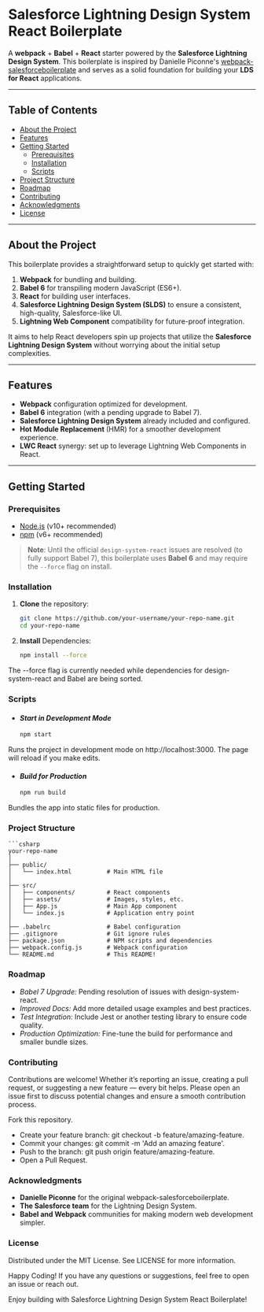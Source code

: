 # Salesforce Lightning Design System React Boilerplate

A **webpack** + **Babel** + **React** starter powered by the **Salesforce Lightning Design System**. This boilerplate is inspired by Danielle Piconne's [webpack-salesforceboilerplate](https://github.com/daniellepicon/webpack-salesforceboilerplate) and serves as a solid foundation for building your **LDS for React** applications.

---

## Table of Contents

- [About the Project](#about-the-project)
- [Features](#features)
- [Getting Started](#getting-started)
    - [Prerequisites](#prerequisites)
    - [Installation](#installation)
    - [Scripts](#scripts)
- [Project Structure](#project-structure)
- [Roadmap](#roadmap)
- [Contributing](#contributing)
- [Acknowledgments](#acknowledgments)
- [License](#license)

---

## About the Project

This boilerplate provides a straightforward setup to quickly get started with:
1. **Webpack** for bundling and building.
2. **Babel 6** for transpiling modern JavaScript (ES6+).
3. **React** for building user interfaces.
4. **Salesforce Lightning Design System (SLDS)** to ensure a consistent, high-quality, Salesforce-like UI.
5. **Lightning Web Component** compatibility for future-proof integration.

It aims to help React developers spin up projects that utilize the **Salesforce Lightning Design System** without worrying about the initial setup complexities.

---

## Features

- **Webpack** configuration optimized for development.
- **Babel 6** integration (with a pending upgrade to Babel 7).
- **Salesforce Lightning Design System** already included and configured.
- **Hot Module Replacement** (HMR) for a smoother development experience.
- **LWC React** synergy: set up to leverage Lightning Web Components in React.

---

## Getting Started

### Prerequisites

- [Node.js](https://nodejs.org/) (v10+ recommended)
- [npm](https://www.npmjs.com/) (v6+ recommended)

> **Note**: Until the official `design-system-react` issues are resolved (to fully support Babel 7), this boilerplate uses **Babel 6** and may require the `--force` flag on install.

### Installation

1. **Clone** the repository:

   ```bash
   git clone https://github.com/your-username/your-repo-name.git
   cd your-repo-name

2. **Install** Dependencies:

    ```bash
    npm install --force
The --force flag is currently needed while dependencies for design-system-react and Babel are being sorted.

### Scripts
- #### *Start in Development Mode*
    ```bash
    npm start
Runs the project in development mode on http://localhost:3000. The page will reload if you make edits.

- #### *Build for Production*


    ```bash
    npm run build
Bundles the app into static files for production.

### Project Structure
    ```csharp
    your-repo-name
    │
    ├── public/
    │   └── index.html          # Main HTML file
    │
    ├── src/
    │   ├── components/         # React components
    │   ├── assets/             # Images, styles, etc.
    │   ├── App.js              # Main App component
    │   └── index.js            # Application entry point
    │
    ├── .babelrc                # Babel configuration
    ├── .gitignore              # Git ignore rules
    ├── package.json            # NPM scripts and dependencies
    ├── webpack.config.js       # Webpack configuration
    └── README.md               # This README!
### Roadmap
- *Babel 7 Upgrade:* Pending resolution of issues with design-system-react.
- *Improved Docs:* Add more detailed usage examples and best practices.
- *Test Integration:* Include Jest or another testing library to ensure code quality.
- *Production Optimization:* Fine-tune the build for performance and smaller bundle sizes.

### Contributing
Contributions are welcome! Whether it’s reporting an issue, creating a pull request, or suggesting a new feature — every bit helps. Please open an issue first to discuss potential changes and ensure a smooth contribution process.

Fork this repository.
- Create your feature branch: git checkout -b feature/amazing-feature.
- Commit your changes: git commit -m 'Add an amazing feature'.
- Push to the branch: git push origin feature/amazing-feature.
- Open a Pull Request.

### Acknowledgments
- **Danielle Piconne** for the original webpack-salesforceboilerplate.
- **The Salesforce team** for the Lightning Design System.
- **Babel and Webpack** communities for making modern web development simpler.

### License
Distributed under the MIT License. See LICENSE for more information.

Happy Coding! If you have any questions or suggestions, feel free to open an issue or reach out.

Enjoy building with Salesforce Lightning Design System React Boilerplate!





